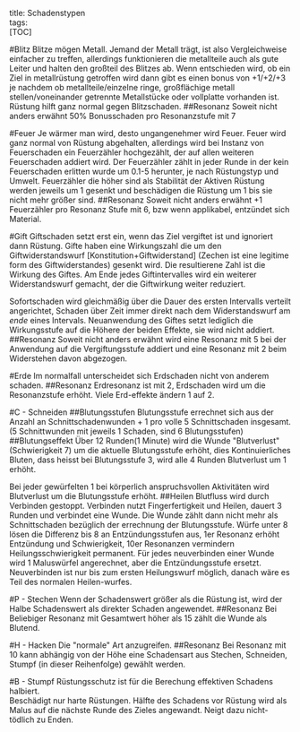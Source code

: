 title: Schadenstypen  
tags:   
[TOC]#BlitzBlitze mögen Metall. Jemand der Metall trägt, ist also Vergleichweise einfacher zu treffen, allerdings funktionieren die metallteile auch als gute Leiter und halten den großteil des Blitzes ab. Wenn entschieden wird, ob ein Ziel in metallrüstung getroffen wird dann gibt es einen bonus von +1/+2/+3 je nachdem ob metallteile/einzelne ringe, großflächige metall stellen/voneinander getrennte Metallstücke oder vollplatte vorhanden ist. Rüstung hilft ganz normal gegen Blitzschaden.##ResonanzSoweit nicht anders erwähnt 50% Bonusschaden pro Resonanzstufe mit 7#FeuerJe wärmer man wird, desto ungangenehmer wird Feuer.Feuer wird ganz normal von Rüstung abgehalten, allerdings wird bei Instanz von Feuerschaden ein Feuerzähler hochgezählt, der auf allen weiteren Feuerschaden addiert wird. Der Feuerzähler zählt in jeder Runde in der kein Feuerschaden erlitten wurde um 0.1-5 herunter, je nach Rüstungstyp und Umwelt. Feuerzähler die höher sind als Stabilität der Aktiven Rüstung werden jeweils um 1 gesenkt und beschädigen die Rüstung um 1 bis sie nicht mehr größer sind.##ResonanzSoweit nicht anders erwähnt +1 Feuerzähler pro Resonanz Stufe mit 6, bzw wenn applikabel, entzündet sich Material.#GiftGiftschaden setzt erst ein, wenn das Ziel vergiftet ist und ignoriert dann Rüstung. Gifte haben eine Wirkungszahl die um den Giftwiderstandswurf [Konstitution+Giftwiderstand] (Zechen ist eine legitime form des Giftwiderstandes) gesenkt wird. Die resultierene Zahl ist die Wirkung des Giftes. Am Ende jedes Giftintervalles wird ein weiterer Widerstandswurf gemacht, der die Giftwirkung weiter reduziert.Sofortschaden wird gleichmäßig über die Dauer des ersten Intervalls verteilt angerichtet, Schaden über Zeit immer direkt nach dem Widerstandswurf am *ende* eines Intervals. Neuanwendung des Giftes setzt lediglich die Wirkungsstufe auf die Höhere der beiden Effekte, sie wird nicht addiert. ##ResonanzSoweit nicht anders erwähnt wird eine Resonanz mit 5 bei der Anwendung auf die Vergiftungsstufe addiert und eine Resonanz mit 2 beim Widerstehen davon abgezogen.#ErdeIm normalfall unterscheidet sich Erdschaden nicht von anderem schaden.##ResonanzErdresonanz ist mit 2, Erdschaden wird um die Resonanzstufe erhöht.Viele Erd-effekte ändern 1 auf 2.#C - Schneiden##BlutungsstufenBlutungsstufe errechnet sich aus der Anzahl an Schnittschadenwunden + 1 pro volle 5 Schnittschaden insgesamt.(5 Schnittwunden mit jeweils 1 Schaden, sind 6 Blutungsstufen)##BlutungseffektÜber 12 Runden(1 Minute) wird die Wunde "Blutverlust" (Schwierigkeit 7) um die aktuelle Blutungsstufe erhöht, dies Kontinuierliches Bluten, dass heisst bei Blutungsstufe 3, wird alle 4 Runden Blutverlust um 1 erhöht.Bei jeder gewürfelten 1 bei körperlich anspruchsvollen Aktivitäten wird Blutverlust um die Blutungsstufe erhöht.##HeilenBlutfluss wird durch Verbinden gestoppt. Verbinden nutzt Fingerfertigkeit und Heilen, dauert 3 Runden und verbindet eine Wunde. Die Wunde zählt dann nicht mehr als Schnittschaden bezüglich der errechnung der Blutungsstufe. Würfe unter 8 lösen die Differenz bis 8 an Entzündungsstufen aus, 1er Resonanz erhöht Entzündung und Schwierigkeit, 10er Resonanzen vermindern Heilungsschwierigkeit permanent.Für jedes neuverbinden einer Wunde wird 1 Maluswürfel angerechnet, aber die Entzündungsstufe ersetzt. Neuverbinden ist nur bis zum ersten Heilungswurf möglich, danach wäre es Teil des normalen Heilen-wurfes.#P - StechenWenn der Schadenswert größer als die Rüstung ist, wird der Halbe Schadenswert als direkter Schaden angewendet.##Resonanz Bei Beliebiger Resonanz mit Gesamtwert höher als 15 zählt die Wunde als Blutend. #H - HackenDie "normale" Art anzugreifen. ##ResonanzBei Resonanz mit 10 kann abhängig von der Höhe eine Schadensart aus Stechen, Schneiden, Stumpf (in dieser Reihenfolge) gewählt werden.#B - StumpfRüstungsschutz ist für die Berechung effektiven Schadens halbiert.  Beschädigt nur harte Rüstungen. Hälfte des Schadens vor Rüstung wird als Malus auf die nächste Runde des Zieles angewandt.Neigt dazu nicht-tödlich zu Enden.